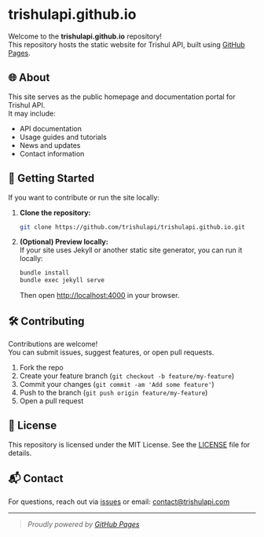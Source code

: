 # trishulapi.github.io

Welcome to the **trishulapi.github.io** repository!  
This repository hosts the static website for Trishul API, built using [GitHub Pages](https://pages.github.com/).

## 🌐 About

This site serves as the public homepage and documentation portal for Trishul API.  
It may include:

- API documentation
- Usage guides and tutorials
- News and updates
- Contact information

## 🚀 Getting Started

If you want to contribute or run the site locally:

1. **Clone the repository:**
   ```sh
   git clone https://github.com/trishulapi/trishulapi.github.io.git
   ```

2. **(Optional) Preview locally:**  
   If your site uses Jekyll or another static site generator, you can run it locally:
   ```sh
   bundle install
   bundle exec jekyll serve
   ```
   Then open [http://localhost:4000](http://localhost:4000) in your browser.

## 🛠️ Contributing

Contributions are welcome!  
You can submit issues, suggest features, or open pull requests.

1. Fork the repo
2. Create your feature branch (`git checkout -b feature/my-feature`)
3. Commit your changes (`git commit -am 'Add some feature'`)
4. Push to the branch (`git push origin feature/my-feature`)
5. Open a pull request

## 📄 License

This repository is licensed under the MIT License. See the [LICENSE](LICENSE) file for details.

## 📬 Contact

For questions, reach out via [issues](https://github.com/trishulapi/trishulapi.github.io/issues) or email: contact@trishulapi.com

---

> _Proudly powered by [GitHub Pages](https://pages.github.com/)_
